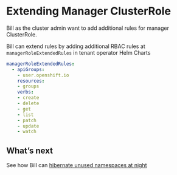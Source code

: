 # Extending Manager ClusterRole

Bill as the cluster admin want to add additional rules for manager ClusterRole.

Bill can extend rules by adding additional RBAC rules at `managerRoleExtendedRules` in tenant operator Helm Charts
```yaml
managerRoleExtendedRules:
  - apiGroups:
    - user.openshift.io
    resources:
    - groups
    verbs:
    - create
    - delete
    - get
    - list
    - patch
    - update
    - watch
```
## What’s next

See how Bill can [hibernate unused namespaces at night](./hibernation.html)
